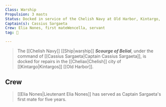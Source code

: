 ```yaml
---
Class: Warship
Propulsion: 3 masts
Status: Docked in service of the Chelish Navy at Old Harbor, Kintargo, Cheliax
Captain(s): Cassius Sargaeta
Crew: Elia Nones, first mateWencella, servant
tag: 🚢

---
```


> The [[Chelish Navy]] [[Ship|warship]] ***Scourge of Belial***, under the command of [[Cassius Sargaeta|Captain Cassius Sargaeta]], is docked for repairs in the [[Cheliax|Chelish]] city of [[Kintargo|Kintargos]] [[Old Harbor]].


## Crew

> [[Elia Nones|Lieutenant Elia Nones]] has served as Captain Sargaeta's first mate for five years.







